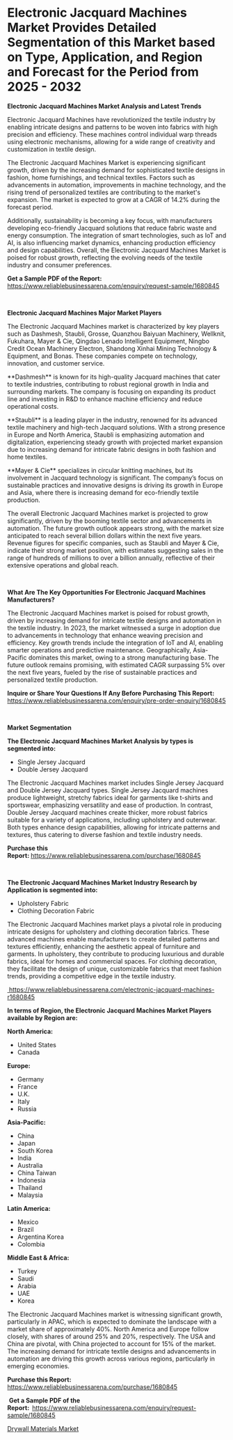 <p><h1>Electronic Jacquard Machines Market Provides Detailed Segmentation of this Market based on Type, Application, and Region and Forecast for the Period from 2025 - 2032</h1></p><p><strong>Electronic Jacquard Machines Market Analysis and Latest Trends</strong></p>
<p><p>Electronic Jacquard Machines have revolutionized the textile industry by enabling intricate designs and patterns to be woven into fabrics with high precision and efficiency. These machines control individual warp threads using electronic mechanisms, allowing for a wide range of creativity and customization in textile design. </p><p>The Electronic Jacquard Machines Market is experiencing significant growth, driven by the increasing demand for sophisticated textile designs in fashion, home furnishings, and technical textiles. Factors such as advancements in automation, improvements in machine technology, and the rising trend of personalized textiles are contributing to the market's expansion. The market is expected to grow at a CAGR of 14.2% during the forecast period. </p><p>Additionally, sustainability is becoming a key focus, with manufacturers developing eco-friendly Jacquard solutions that reduce fabric waste and energy consumption. The integration of smart technologies, such as IoT and AI, is also influencing market dynamics, enhancing production efficiency and design capabilities. Overall, the Electronic Jacquard Machines Market is poised for robust growth, reflecting the evolving needs of the textile industry and consumer preferences.</p></p>
<p><strong>Get a Sample PDF of the Report:&nbsp;</strong> <a href="https://www.reliablebusinessarena.com/enquiry/request-sample/1680845?utm_campaign=2892&utm_medium=2&utm_source=Github&utm_content=ia&utm_term=24032025&utm_id=electronic-jacquard-machines">https://www.reliablebusinessarena.com/enquiry/request-sample/1680845</a></p>
<p>&nbsp;</p>
<p><strong>Electronic Jacquard Machines Major Market Players</strong></p>
<p><p>The Electronic Jacquard Machines market is characterized by key players such as Dashmesh, Staubli, Grosse, Quanzhou Baiyuan Machinery, Wellknit, Fukuhara, Mayer & Cie, Qingdao Lenado Intelligent Equipment, Ningbo Credit Ocean Machinery Electron, Shandong Xinhai Mining Technology & Equipment, and Bonas. These companies compete on technology, innovation, and customer service.</p><p>**Dashmesh** is known for its high-quality Jacquard machines that cater to textile industries, contributing to robust regional growth in India and surrounding markets. The company is focusing on expanding its product line and investing in R&D to enhance machine efficiency and reduce operational costs.</p><p>**Staubli** is a leading player in the industry, renowned for its advanced textile machinery and high-tech Jacquard solutions. With a strong presence in Europe and North America, Staubli is emphasizing automation and digitalization, experiencing steady growth with projected market expansion due to increasing demand for intricate fabric designs in both fashion and home textiles.</p><p>**Mayer & Cie** specializes in circular knitting machines, but its involvement in Jacquard technology is significant. The company’s focus on sustainable practices and innovative designs is driving its growth in Europe and Asia, where there is increasing demand for eco-friendly textile production.</p><p>The overall Electronic Jacquard Machines market is projected to grow significantly, driven by the booming textile sector and advancements in automation. The future growth outlook appears strong, with the market size anticipated to reach several billion dollars within the next five years. Revenue figures for specific companies, such as Staubli and Mayer & Cie, indicate their strong market position, with estimates suggesting sales in the range of hundreds of millions to over a billion annually, reflective of their extensive operations and global reach.</p></p>
<p>&nbsp;</p>
<p><strong>What Are The Key Opportunities For Electronic Jacquard Machines Manufacturers?</strong></p>
<p><p>The Electronic Jacquard Machines market is poised for robust growth, driven by increasing demand for intricate textile designs and automation in the textile industry. In 2023, the market witnessed a surge in adoption due to advancements in technology that enhance weaving precision and efficiency. Key growth trends include the integration of IoT and AI, enabling smarter operations and predictive maintenance. Geographically, Asia-Pacific dominates this market, owing to a strong manufacturing base. The future outlook remains promising, with estimated CAGR surpassing 5% over the next five years, fueled by the rise of sustainable practices and personalized textile production.</p></p>
<p><strong>Inquire or Share Your Questions If Any Before Purchasing This Report:</strong> <a href="https://www.reliablebusinessarena.com/enquiry/pre-order-enquiry/1680845?utm_campaign=2892&utm_medium=2&utm_source=Github&utm_content=ia&utm_term=24032025&utm_id=electronic-jacquard-machines">https://www.reliablebusinessarena.com/enquiry/pre-order-enquiry/1680845</a></p>
<p>&nbsp;</p>
<p><strong>Market Segmentation</strong></p>
<p><strong>The Electronic Jacquard Machines Market Analysis by types is segmented into:</strong></p>
<p><ul><li>Single Jersey Jacquard</li><li>Double Jersey Jacquard</li></ul></p>
<p><p>The Electronic Jacquard Machines market includes Single Jersey Jacquard and Double Jersey Jacquard types. Single Jersey Jacquard machines produce lightweight, stretchy fabrics ideal for garments like t-shirts and sportswear, emphasizing versatility and ease of production. In contrast, Double Jersey Jacquard machines create thicker, more robust fabrics suitable for a variety of applications, including upholstery and outerwear. Both types enhance design capabilities, allowing for intricate patterns and textures, thus catering to diverse fashion and textile industry needs.</p></p>
<p><strong>Purchase this Report:&nbsp;</strong><a href="https://www.reliablebusinessarena.com/purchase/1680845?utm_campaign=2892&utm_medium=2&utm_source=Github&utm_content=ia&utm_term=24032025&utm_id=electronic-jacquard-machines">https://www.reliablebusinessarena.com/purchase/1680845</a></p>
<p>&nbsp;</p>
<p><strong>The Electronic Jacquard Machines Market Industry Research by Application is segmented into:</strong></p>
<p><ul><li>Upholstery Fabric</li><li>Clothing Decoration Fabric</li></ul></p>
<p><p>The Electronic Jacquard Machines market plays a pivotal role in producing intricate designs for upholstery and clothing decoration fabrics. These advanced machines enable manufacturers to create detailed patterns and textures efficiently, enhancing the aesthetic appeal of furniture and garments. In upholstery, they contribute to producing luxurious and durable fabrics, ideal for homes and commercial spaces. For clothing decoration, they facilitate the design of unique, customizable fabrics that meet fashion trends, providing a competitive edge in the textile industry.</p></p>
<p><a href="https://www.reliablebusinessarena.com/electronic-jacquard-machines-r1680845?utm_campaign=2892&utm_medium=2&utm_source=Github&utm_content=ia&utm_term=24032025&utm_id=electronic-jacquard-machines">&nbsp;https://www.reliablebusinessarena.com/electronic-jacquard-machines-r1680845</a></p>
<p><strong>In terms of Region, the Electronic Jacquard Machines Market Players available by Region are:</strong></p>
<p>
    <p> <strong> North America: </strong>
        <ul>
            <li>United States</li>
            <li>Canada</li>
        </ul>
        </p> 
    <p> <strong> Europe: </strong>
        <ul>
            <li>Germany</li>
            <li>France</li>
            <li>U.K.</li>
            <li>Italy</li>
            <li>Russia</li>
        </ul>
        </p> 
    <p> <strong> Asia-Pacific: </strong>
        <ul>
            <li>China</li>
            <li>Japan</li>
            <li>South Korea</li>
            <li>India</li>
            <li>Australia</li>
            <li>China Taiwan</li>
            <li>Indonesia</li>
            <li>Thailand</li>
            <li>Malaysia</li>
        </ul>
        </p> 
    <p> <strong> Latin America: </strong>
        <ul>
            <li>Mexico</li>
            <li>Brazil</li>
            <li>Argentina Korea</li>
            <li>Colombia</li>
        </ul>
        </p> 
    <p> <strong> Middle East & Africa: </strong>
        <ul>
            <li>Turkey</li>
            <li>Saudi</li>
            <li>Arabia</li>
            <li>UAE</li>
            <li>Korea</li>
        </ul>
    </p>
    </p>
<p><p>The Electronic Jacquard Machines market is witnessing significant growth, particularly in APAC, which is expected to dominate the landscape with a market share of approximately 40%. North America and Europe follow closely, with shares of around 25% and 20%, respectively. The USA and China are pivotal, with China projected to account for 15% of the market. The increasing demand for intricate textile designs and advancements in automation are driving this growth across various regions, particularly in emerging economies.</p></p>
<p><strong>Purchase this Report: </strong><a href="https://www.reliablebusinessarena.com/purchase/1680845?utm_campaign=2892&utm_medium=2&utm_source=Github&utm_content=ia&utm_term=24032025&utm_id=electronic-jacquard-machines">https://www.reliablebusinessarena.com/purchase/1680845</a></p>
<p>&nbsp;<strong>Get a Sample PDF of the Report:&nbsp;&nbsp;</strong><a href="https://www.reliablebusinessarena.com/enquiry/request-sample/1680845?utm_campaign=2892&utm_medium=2&utm_source=Github&utm_content=ia&utm_term=24032025&utm_id=electronic-jacquard-machines">https://www.reliablebusinessarena.com/enquiry/request-sample/1680845</a></p>
<p><strong></strong></p>
<p><p><a href="https://github.com/viipposahko25/Market-Research-Report-List-1/blob/main/drywall-materials-market.md?utm_campaign=2892&utm_medium=2&utm_source=Github&utm_content=ia&utm_term=24032025&utm_id=electronic-jacquard-machines">Drywall Materials Market</a></p></p>